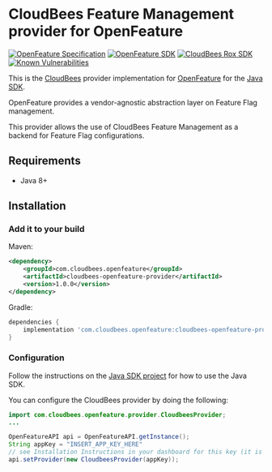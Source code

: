 # CloudBees Feature Management provider for OpenFeature

[![OpenFeature Specification](https://img.shields.io/static/v1?label=OpenFeature%20Specification&message=v0.5.1&color=yellow)](https://github.com/open-feature/spec/tree/v0.5.1)
[![OpenFeature SDK](https://img.shields.io/static/v1?label=OpenFeature%20Java%20SDK&message=v1.0.0&color=green)](https://github.com/open-feature/java-sdk/tree/1.0.0)
[![CloudBees Rox SDK](https://img.shields.io/static/v1?label=Rox%20SDK&message=v5.0.6&color=green)](https://mvnrepository.com/artifact/io.rollout.rox/rox-java-server)
[![Known Vulnerabilities](https://snyk.io/test/github/rollout/cloudbees-openfeature-provider-java/badge.svg)](https://snyk.io/test/github/rollout/cloudbees-openfeature-provider-java)

This is the [CloudBees](https://www.cloudbees.com/products/feature-management) provider implementation for [OpenFeature](https://openfeature.dev/) for the [Java SDK](https://github.com/open-feature/java-sdk).

OpenFeature provides a vendor-agnostic abstraction layer on Feature Flag management.

This provider allows the use of CloudBees Feature Management as a backend for Feature Flag configurations.

## Requirements
- Java 8+

## Installation

### Add it to your build

Maven:
```xml
<dependency>
    <groupId>com.cloudbees.openfeature</groupId>
    <artifactId>cloudbees-openfeature-provider</artifactId>
    <version>1.0.0</version>
</dependency>
```

Gradle:
```groovy
dependencies {
    implementation 'com.cloudbees.openfeature:cloudbees-openfeature-provider:1.0.0'
}
```

### Configuration

Follow the instructions on the [Java SDK project](https://github.com/open-feature/java-sdk) for how to use the Java SDK.

You can configure the CloudBees provider by doing the following:

```java
import com.cloudbees.openfeature.provider.CloudbeesProvider;
...

OpenFeatureAPI api = OpenFeatureAPI.getInstance();
String appKey = "INSERT_APP_KEY_HERE" 
// see Installation Instructions in your dashboard for this key (it is also your environment ID) 
api.setProvider(new CloudbeesProvider(appKey));
```
